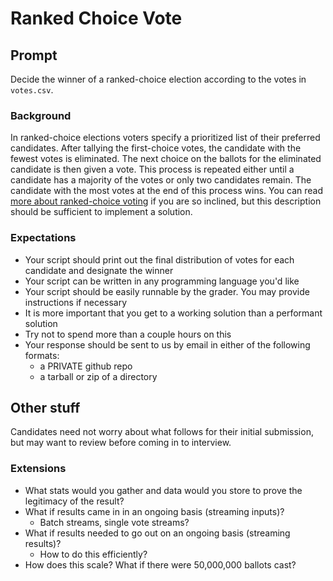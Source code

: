 # Ranked Choice Vote

## Prompt

Decide the winner of a ranked-choice election according to the votes in
`votes.csv`.

### Background

In ranked-choice elections voters specify a prioritized list of their preferred
candidates. After tallying the first-choice votes, the candidate with the fewest
votes is eliminated. The next choice on the ballots for the eliminated candidate
is then given a vote. This process is repeated either until a candidate has a
majority of the votes or only two candidates remain. The candidate with the most
votes at the end of this process wins. You can read [more about ranked-choice
voting](https://en.wikipedia.org/wiki/Instant-runoff_voting) if you are so
inclined, but this description should be sufficient to implement a solution.

### Expectations

- Your script should print out the final distribution of votes for each
  candidate and designate the winner
- Your script can be written in any programming language you'd like
- Your script should be easily runnable by the grader. You may provide
  instructions if necessary
- It is more important that you get to a working solution than a performant
  solution
- Try not to spend more than a couple hours on this
- Your response should be sent to us by email in either of the following formats:
  - a PRIVATE github repo
  - a tarball or zip of a directory

## Other stuff

Candidates need not worry about what follows for their initial submission, but
may want to review before coming in to interview.

### Extensions

- What stats would you gather and data would you store to prove the legitimacy
  of the result?
- What if results came in in an ongoing basis (streaming inputs)?
  - Batch streams, single vote streams?
- What if results needed to go out on an ongoing basis (streaming results)?
  - How to do this efficiently?
- How does this scale? What if there were 50,000,000 ballots cast?
